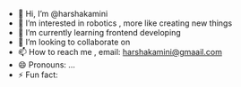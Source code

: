 - 👋 Hi, I’m @harshakamini
- 👀 I’m interested in robotics , more like creating new things 
- 🌱 I’m currently learning frontend developing
- 💞️ I’m looking to collaborate on 
- 📫 How to reach me , email: harshakamini@gmaail.com
- 😄 Pronouns: ...
- ⚡ Fun fact: 

<!---
harshakamini/harshakamini is a ✨ special ✨ repository because its `README.md` (this file) appears on your GitHub profile.
You can click the Preview link to take a look at your changes.
--->
